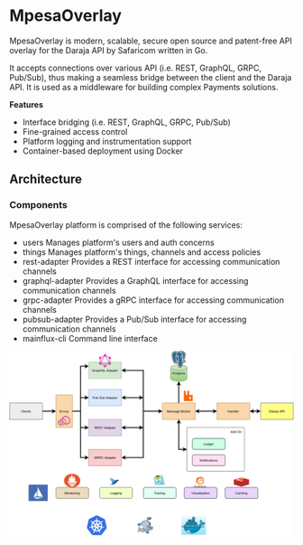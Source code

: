 # MpesaOverlay

MpesaOverlay is modern, scalable, secure open source and patent-free API overlay for the Daraja API by Safaricom written in Go.

It accepts connections over various API (i.e. REST, GraphQL, GRPC, Pub/Sub), thus making a seamless bridge between the client and the Daraja API. It is used as a middleware for building complex Payments solutions.

**Features**
- Interface bridging (i.e. REST, GraphQL, GRPC, Pub/Sub)
- Fine-grained access control
- Platform logging and instrumentation support
- Container-based deployment using Docker

## Architecture

### Components

MpesaOverlay platform is comprised of the following services:
- users	Manages platform's users and auth concerns
- things	Manages platform's things, channels and access policies
- rest-adapter	Provides a REST interface for accessing communication channels
- graphql-adapter	Provides a GraphQL interface for accessing communication channels
- grpc-adapter	Provides a gRPC interface for accessing communication channels
- pubsub-adapter	Provides a Pub/Sub interface for accessing communication channels
- mainflux-cli	Command line interface

![Mpesa Overlay Architecture](assets/architecture.png)
